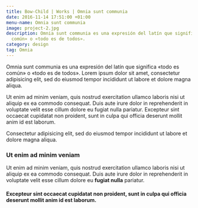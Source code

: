 ```yaml
---
title: Bow-Child | Works | Omnia sunt communia
date: 2016-11-14 17:51:00 +01:00
menu-name: Omnia sunt communia
image: project-2.jpg
description: Omnia sunt communia es una expresión del latín que significa «todo es
  común» o «todo es de todos».
category: design
tag: Omnia
---
```


Omnia sunt communia es una expresión del latín que significa «todo es común» o «todo es de todos». Lorem ipsum dolor sit amet, consectetur adipisicing elit, sed do eiusmod tempor incididunt ut labore et dolore magna aliqua.

Ut enim ad minim veniam, quis nostrud exercitation ullamco laboris nisi ut aliquip ex ea commodo consequat. Duis aute irure dolor in reprehenderit in voluptate velit esse cillum dolore eu fugiat nulla pariatur. Excepteur sint occaecat cupidatat non proident, sunt in culpa qui officia deserunt mollit anim id est laborum.

Consectetur adipisicing elit, sed do eiusmod tempor incididunt ut labore et dolore magna aliqua.

### Ut enim ad minim veniam
Ut enim ad minim veniam, quis nostrud exercitation ullamco laboris nisi ut aliquip ex ea commodo consequat. Duis aute irure dolor in reprehenderit in voluptate velit esse cillum dolore eu **fugiat nulla** pariatur.

#### Excepteur sint occaecat cupidatat non proident, sunt in culpa qui officia deserunt mollit anim id est laborum.
